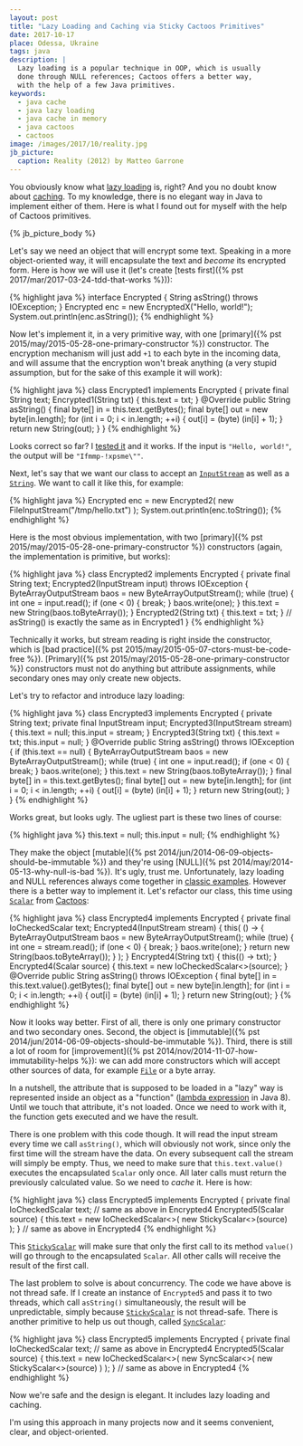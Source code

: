 ```yaml
---
layout: post
title: "Lazy Loading and Caching via Sticky Cactoos Primitives"
date: 2017-10-17
place: Odessa, Ukraine
tags: java
description: |
  Lazy loading is a popular technique in OOP, which is usually
  done through NULL references; Cactoos offers a better way,
  with the help of a few Java primitives.
keywords:
  - java cache
  - java lazy loading
  - java cache in memory
  - java cactoos
  - cactoos
image: /images/2017/10/reality.jpg
jb_picture:
  caption: Reality (2012) by Matteo Garrone
---
```


You obviously know what [lazy loading](https://en.wikipedia.org/wiki/Lazy_loading)
is, right? And you no doubt know about [caching](https://en.wikipedia.org/wiki/Cache_%28computing%29).
To my knowledge, there is no elegant way in Java to implement either of them. Here
is what I found out for myself with the help of Cactoos primitives.

<!--more-->

{% jb_picture_body %}

Let's say we need an object that will encrypt some text. Speaking in
a more object-oriented way, it will encapsulate the text and _become_ its
encrypted form. Here is how we will use it (let's create
[tests first]({% pst 2017/mar/2017-03-24-tdd-that-works %})):

{% highlight java %}
interface Encrypted {
  String asString() throws IOException;
}
Encrypted enc = new EncryptedX("Hello, world!");
System.out.println(enc.asString());
{% endhighlight %}

Now let's implement it, in a very primitive way, with one
[primary]({% pst 2015/may/2015-05-28-one-primary-constructor %})
constructor. The encryption mechanism
will just add `+1` to each byte in the incoming data, and will assume that
the encryption won't break anything (a very stupid
assumption, but for the sake of this example it will work):

{% highlight java %}
class Encrypted1 implements Encrypted {
  private final String text;
  Encrypted1(String txt) {
    this.text = txt;
  }
  @Override
  public String asString() {
    final byte[] in = this.text.getBytes();
    final byte[] out = new byte[in.length];
    for (int i = 0; i < in.length; ++i) {
      out[i] = (byte) (in[i] + 1);
    }
    return new String(out);
  }
}
{% endhighlight %}

Looks correct so far? I [tested it](https://github.com/yegor256/blog/tree/master/_samples/2017/10/sticky)
and it works. If the input is `"Hello, world!"`,
the output will be `"Ifmmp-!xpsme\""`.

Next, let's say that we want our class to accept an
[`InputStream`](https://docs.oracle.com/javase/8/docs/api/java/io/InputStream.html)
as well as a
[`String`](https://docs.oracle.com/javase/8/docs/api/java/lang/String.html).
We want to call it like this, for example:

{% highlight java %}
Encrypted enc = new Encrypted2(
  new FileInputStream("/tmp/hello.txt")
);
System.out.println(enc.toString());
{% endhighlight %}

Here is the most obvious implementation, with two
[primary]({% pst 2015/may/2015-05-28-one-primary-constructor %})
constructors (again, the implementation is primitive, but works):

{% highlight java %}
class Encrypted2 implements Encrypted {
  private final String text;
  Encrypted2(InputStream input) throws IOException {
    ByteArrayOutputStream baos =
      new ByteArrayOutputStream();
    while (true) {
      int one = input.read();
      if (one < 0) {
        break;
      }
      baos.write(one);
    }
    this.text = new String(baos.toByteArray());
  }
  Encrypted2(String txt) {
    this.text = txt;
  }
  // asString() is exactly the same as in Encrypted1
}
{% endhighlight %}

Technically it works, but stream reading is right inside the constructor,
which is [bad practice]({% pst 2015/may/2015-05-07-ctors-must-be-code-free %}).
[Primary]({% pst 2015/may/2015-05-28-one-primary-constructor %})
constructors must not do anything but attribute assignments, while secondary
ones may only create new objects.

Let's try to refactor and introduce lazy loading:

{% highlight java %}
class Encrypted3 implements Encrypted {
  private String text;
  private final InputStream input;
  Encrypted3(InputStream stream) {
    this.text = null;
    this.input = stream;
  }
  Encrypted3(String txt) {
    this.text = txt;
    this.input = null;
  }
  @Override
  public String asString() throws IOException {
    if (this.text == null) {
      ByteArrayOutputStream baos =
        new ByteArrayOutputStream();
      while (true) {
        int one = input.read();
        if (one < 0) {
          break;
        }
        baos.write(one);
      }
      this.text = new String(baos.toByteArray());
    }
    final byte[] in = this.text.getBytes();
    final byte[] out = new byte[in.length];
    for (int i = 0; i < in.length; ++i) {
      out[i] = (byte) (in[i] + 1);
    }
    return new String(out);
  }
}
{% endhighlight %}

Works great, but looks ugly. The ugliest part is these two lines of course:

{% highlight java %}
this.text = null;
this.input = null;
{% endhighlight %}

They make the object
[mutable]({% pst 2014/jun/2014-06-09-objects-should-be-immutable %})
and they're using [NULL]({% pst 2014/may/2014-05-13-why-null-is-bad %}). It's ugly,
trust me. Unfortunately, lazy loading and NULL references always come together in
[classic examples](https://stackoverflow.com/a/2192271/187141).
However there is a better way to implement it.
Let's refactor our class, this time using
[`Scalar`](http://static.javadoc.io/org.cactoos/cactoos/0.16/org/cactoos/Scalar.html)
from
[Cactoos](http://www.cactoos.org):

{% highlight java %}
class Encrypted4 implements Encrypted {
  private final IoCheckedScalar<String> text;
  Encrypted4(InputStream stream) {
    this(
      () -> {
        ByteArrayOutputStream baos =
          new ByteArrayOutputStream();
        while (true) {
          int one = stream.read();
          if (one < 0) {
            break;
          }
          baos.write(one);
        }
        return new String(baos.toByteArray());
      }
    );
  }
  Encrypted4(String txt) {
    this(() -> txt);
  }
  Encrypted4(Scalar<String> source) {
    this.text = new IoCheckedScalar<>(source);
  }
  @Override
  public String asString() throws IOException {
    final byte[] in = this.text.value().getBytes();
    final byte[] out = new byte[in.length];
    for (int i = 0; i < in.length; ++i) {
      out[i] = (byte) (in[i] + 1);
    }
    return new String(out);
  }
{% endhighlight %}

Now it looks way better. First of all, there is only one primary constructor and
two secondary ones. Second, the object is
[immutable]({% pst 2014/jun/2014-06-09-objects-should-be-immutable %}).
Third, there is still a lot
of room for
[improvement]({% pst 2014/nov/2014-11-07-how-immutability-helps %}):
we can add more constructors which will accept
other sources of data, for example
[`File`](https://docs.oracle.com/javase/8/docs/api/java/io/File.html) or a byte array.

In a nutshell, the attribute that is supposed to be loaded in a "lazy" way
is represented inside an object as a "function"
([lambda expression](https://docs.oracle.com/javase/tutorial/java/javaOO/lambdaexpressions.html) in
Java&nbsp;8). Until we touch that attribute, it's not loaded. Once we need
to work with it, the function gets executed and we have the result.

There is one problem with this code though. It will read the input stream
every time we call `asString()`, which will obviously not work, since only
the first time will the stream have the data. On every subsequent call the stream
will simply be empty. Thus, we need to make sure that `this.text.value()`
executes the encapsulated `Scalar` only once. All later calls must return the
previously calculated value. So we need to _cache_ it. Here is how:

{% highlight java %}
class Encrypted5 implements Encrypted {
  private final IoCheckedScalar<String> text;
  // same as above in Encrypted4
  Encrypted5(Scalar<String> source) {
    this.text = new IoCheckedScalar<>(
      new StickyScalar<>(source)
    );
  }
  // same as above in Encrypted4
{% endhighlight %}

This [`StickyScalar`](http://static.javadoc.io/org.cactoos/cactoos/0.16/org/cactoos/scalar/StickyScalar.html)
will make sure that only the first call to its method `value()`
will go through to the encapsulated `Scalar`. All other calls will receive
the result of the first call.

The last problem to solve is about concurrency. The code we have above is not
thread safe. If I create an instance of `Encrypted5` and pass it to two threads,
which call `asString()` simultaneously, the result will be unpredictable,
simply because
[`StickyScalar`](http://static.javadoc.io/org.cactoos/cactoos/0.16/org/cactoos/scalar/StickyScalar.html)
is not thread-safe. There is another primitive to help us out though, called
[`SyncScalar`](http://static.javadoc.io/org.cactoos/cactoos/0.16/org/cactoos/scalar/SyncScalar.html):

{% highlight java %}
class Encrypted5 implements Encrypted {
  private final IoCheckedScalar<String> text;
  // same as above in Encrypted4
  Encrypted5(Scalar<String> source) {
    this.text = new IoCheckedScalar<>(
      new SyncScalar<>(
        new StickyScalar<>(source)
      )
    );
  }
  // same as above in Encrypted4
{% endhighlight %}

Now we're safe and the design is elegant. It includes lazy loading and caching.

I'm using this approach in many projects now and it seems convenient,
clear, and object-oriented.
